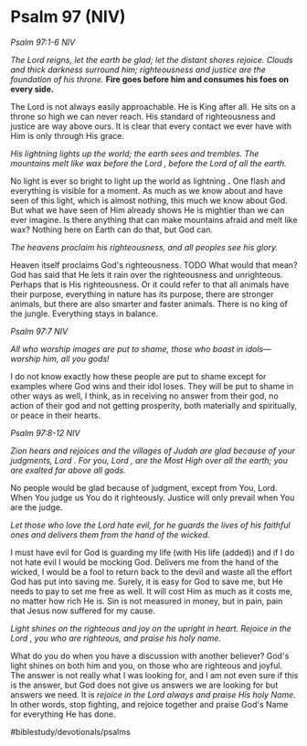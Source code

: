 # Psalm 97 (NIV)
*Psalm 97:1-6 NIV*

*The Lord reigns, let the earth be glad; let the distant shores rejoice. Clouds and thick darkness surround him; righteousness and justice are the foundation of his throne.* **Fire goes before him and consumes his foes on every side.**

The Lord is not always easily approachable. He is King after all. He sits on a throne so high we can never reach. His standard of righteousness and justice are way above ours. It is clear that every contact we ever have with Him is only through His grace.

*His lightning lights up the world; the earth sees and trembles. The mountains melt like wax before the Lord , before the Lord of all the earth.*

No light is ever so bright to light up the world as lightning **.** One flash and everything is visible for a moment. As much as we know about and have seen of this light, which is almost nothing, this much we know about God. But what we have seen of Him already shows He is mightier than we can ever imagine. 
Is there anything that can make mountains afraid and melt like wax? Nothing here on Earth can do that, but God can.

*The heavens proclaim his righteousness, and all peoples see his glory.*

Heaven itself proclaims God's righteousness.
TODO What would that mean?
God has said that He lets it rain over the righteousness and unrighteous. Perhaps that is His righteousness.
Or it could refer to that all animals have their purpose, everything in nature has its purpose, there are stronger animals, but there are also smarter and faster animals. There is no king of the jungle. Everything stays in balance.

*Psalm 97:7 NIV*

*All who worship images are put to shame, those who boast in idols— worship him, all you gods!*

I do not know exactly how these people are put to shame except for examples where God wins and their idol loses. They will be put to shame in other ways as well, I think, as in receiving no answer from their god, no action of their god and not getting prosperity, both materially and spiritually, or peace in their hearts.

*Psalm 97:8-12 NIV*

*Zion hears and rejoices and the villages of Judah are glad because of your judgments, Lord . For you, Lord , are the Most High over all the earth; you are exalted far above all gods.*

No people would be glad because of judgment, except from You, Lord. When You judge us You do it righteously. Justice will only prevail when You are the judge.

*Let those who love the Lord hate evil, for he guards the lives of his faithful ones and delivers them from the hand of the wicked.*

I must have evil for God is guarding my life (with His life (added)) and if I do not hate evil I would be mocking God.
Delivers me from the hand of the wicked, I would be a fool to return back to the devil and waste all the effort God has put into saving me.
Surely, it is easy for God to save me, but He needs to pay to set me free as well. It will cost Him as much as it costs me, no matter how rich He is. Sin is not measured in money, but in pain, pain that Jesus now suffered for my cause.

*Light shines on the righteous and joy on the upright in heart. Rejoice in the Lord , you who are righteous, and praise his holy name.*

What do you do when you have a discussion with another believer? God's light shines on both him and you, on those who are righteous and joyful.
The answer is not really what I was looking for, and I am not even sure if this is the answer, but God does not give us answers we are looking for but answers we need.
It is *rejoice in the Lord always and praise His holy Name*. In other words, stop fighting, and rejoice together and praise God's Name for everything He has done. 

#biblestudy/devotionals/psalms